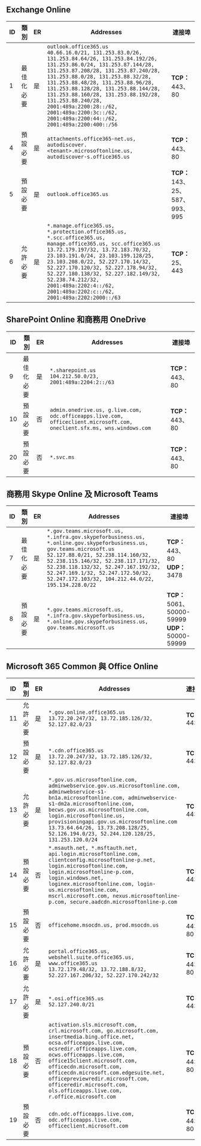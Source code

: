<!--THIS FILE IS AUTOMATICALLY GENERATED. MANUAL CHANGES WILL BE OVERWRITTEN.-->
<!--Please contact the Office 365 Endpoints team with any questions.-->
<!--USGovGCCHigh endpoints version 2019042900-->
<!--File generated 2019-04-29 11:00:13.2826-->

## <a name="exchange-online"></a>Exchange Online

ID | 類別 | ER | Addresses | 連接埠
-- | -------------------- | --- | ------------------------------------------------------------------------------------------------------------------------------------------------------------------------------------------------------------------------------------------------------------------------------------------------------------------------------------------------------------------------------------------------------------------------------------------------ | -------------------------------
1 | 最佳化<BR>必要 | 是 | `outlook.office365.us`<BR>`40.66.16.0/21, 131.253.83.0/26, 131.253.84.64/26, 131.253.84.192/26, 131.253.86.0/24, 131.253.87.144/28, 131.253.87.208/28, 131.253.87.240/28, 131.253.88.0/28, 131.253.88.32/28, 131.253.88.48/28, 131.253.88.96/28, 131.253.88.128/28, 131.253.88.144/28, 131.253.88.160/28, 131.253.88.192/28, 131.253.88.240/28, 2001:489a:2200:28::/62, 2001:489a:2200:3c::/62, 2001:489a:2200:44::/62, 2001:489a:2200:400::/56` | **TCP：** 443、80
4 | 預設<BR>必要 | 是 | `attachments.office365-net.us, autodiscover.<tenant>.microsoftonline.us, autodiscover-s.office365.us` | **TCP：** 443、80
5 | 預設<BR>必要 | 是 | `outlook.office365.us` | **TCP：** 143、25、587、993、995
6 | 允許<BR>必要 | 是 | `*.manage.office365.us, *.protection.office365.us, *.scc.office365.us, manage.office365.us, scc.office365.us`<BR>`13.72.179.197/32, 13.72.183.70/32, 23.103.191.0/24, 23.103.199.128/25, 23.103.208.0/22, 52.227.170.14/32, 52.227.170.120/32, 52.227.178.94/32, 52.227.180.138/32, 52.227.182.149/32, 52.238.74.212/32, 2001:489a:2202:4::/62, 2001:489a:2202:c::/62, 2001:489a:2202:2000::/63` | **TCP：** 25、443

## <a name="sharepoint-online-and-onedrive-for-business"></a>SharePoint Online 和商務用 OneDrive

ID | 類別 | ER | Addresses | 連接埠
-- | -------------------- | --- | ----------------------------------------------------------------------------------------------------------------------- | ----------------
9  | 最佳化<BR>必要 | 是 | `*.sharepoint.us`<BR>`104.212.50.0/23, 2001:489a:2204:2::/63` | **TCP：** 443、80
10  | 預設<BR>必要 | 否 | `admin.onedrive.us, g.live.com, odc.officeapps.live.com, officeclient.microsoft.com, oneclient.sfx.ms, wns.windows.com` | **TCP：** 443、80
20 | 預設<BR>必要 | 否 | `*.svc.ms` | **TCP：** 443、80

## <a name="skype-for-business-online-and-microsoft-teams"></a>商務用 Skype Online 及 Microsoft Teams

ID | 類別 | ER | Addresses | 連接埠
-- | -------------------- | --- | --------------------------------------------------------------------------------------------------------------------------------------------------------------------------------------------------------------------------------------------------------------------------------------------------------------------------------- | --------------------------------------------------
7 | 最佳化<BR>必要 | 是 | `*.gov.teams.microsoft.us, *.infra.gov.skypeforbusiness.us, *.online.gov.skypeforbusiness.us, gov.teams.microsoft.us`<BR>`52.127.88.0/21, 52.238.114.160/32, 52.238.115.146/32, 52.238.117.171/32, 52.238.118.132/32, 52.247.167.192/32, 52.247.169.1/32, 52.247.172.50/32, 52.247.172.103/32, 104.212.44.0/22, 195.134.228.0/22` | **TCP：** 443、80<BR>**UDP：** 3478
8  | 預設<BR>必要 | 是 | `*.gov.teams.microsoft.us, *.infra.gov.skypeforbusiness.us, *.online.gov.skypeforbusiness.us, gov.teams.microsoft.us` | **TCP：** 5061、50000-59999<BR>**UDP：** 50000-59999

## <a name="microsoft-365-common-and-office-online"></a>Microsoft 365 Common 與 Office Online

ID | 類別 | ER | Addresses | 連接埠
-- | ------------------- | --- | ---------------------------------------------------------------------------------------------------------------------------------------------------------------------------------------------------------------------------------------------------------------------------------------------------------------------------------------------------------------------------------------------- | ----------------
11  | 允許<BR>必要 | 是 | `*.gov.online.office365.us`<BR>`13.72.20.247/32, 13.72.185.126/32, 52.127.82.0/23` | **TCP：** 443
12 | 預設<BR>必要 | 是 | `*.cdn.office365.us`<BR>`13.72.20.247/32, 13.72.185.126/32, 52.127.82.0/23` | **TCP：** 443
13 | 允許<BR>必要 | 是 | `*.gov.us.microsoftonline.com, adminwebservice.gov.us.microsoftonline.com, adminwebservice-s1-bn1a.microsoftonline.com, adminwebservice-s1-dm2a.microsoftonline.com, becws.gov.us.microsoftonline.com, login.microsoftonline.us, provisioningapi.gov.us.microsoftonline.com`<BR>`13.73.64.64/26, 13.73.208.128/25, 52.126.194.0/23, 52.244.120.128/25, 131.253.120.0/24` | **TCP：** 443
14  | 預設<BR>必要 | 否 | `*.msauth.net, *.msftauth.net, api.login.microsoftonline.com, clientconfig.microsoftonline-p.net, login.microsoftonline.com, login.microsoftonline-p.com, login.windows.net, loginex.microsoftonline.com, login-us.microsoftonline.com, mscrl.microsoft.com, nexus.microsoftonline-p.com, secure.aadcdn.microsoftonline-p.com` | **TCP：** 443
15  | 預設<BR>必要 | 否 | `officehome.msocdn.us, prod.msocdn.us` | **TCP：** 443、80
16  | 允許<BR>必要 | 是 | `portal.office365.us, webshell.suite.office365.us, www.office365.us`<BR>`13.72.179.48/32, 13.72.188.8/32, 52.227.167.206/32, 52.227.170.242/32` | **TCP：** 443、80
17  | 允許<BR>必要 | 是 | `*.osi.office365.us`<BR>`52.127.240.0/21` | **TCP：** 443
18  | 預設<BR>必要 | 否 | `activation.sls.microsoft.com, crl.microsoft.com, go.microsoft.com, insertmedia.bing.office.net, ocsa.officeapps.live.com, ocsredir.officeapps.live.com, ocws.officeapps.live.com, office15client.microsoft.com, officecdn.microsoft.com, officecdn.microsoft.com.edgesuite.net, officepreviewredir.microsoft.com, officeredir.microsoft.com, ols.officeapps.live.com, r.office.microsoft.com` | **TCP：** 443、80
19 | 預設<BR>必要 | 否 | `cdn.odc.officeapps.live.com, odc.officeapps.live.com, officeclient.microsoft.com` | **TCP：** 443、80
